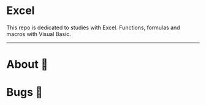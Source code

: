 # Excel
This repo is dedicated to studies with Excel. Functions, formulas and macros with Visual Basic.

---

# About :book:

# Bugs :bug:
